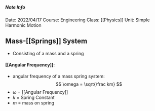 ##### Note Info
Date: 2022/04/17
Course: Engineering
Class: [[Physics]]
Unit: Simple Harmonic Motion
## Mass-[[Springs]] System
- Consisting of a mass and a spring

#### [[Angular Frequency]]:
- angular frequency of a mass spring system:
$$ \omega = \sqrt{\frac km} $$
- $\omega$ = [[Angular Frequency]]
- $k$ = Spring Constant
- $m$ = mass on spring